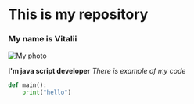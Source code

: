 # This is my repository

### My name is Vitalii

![My photo](https://i.ytimg.com/vi/1Ne1hqOXKKI/maxresdefault.jpg)

**I'm java script developer**
*There is example of my code*
```python
def main():
    print("hello")
```

